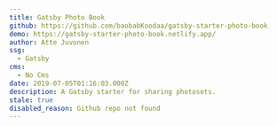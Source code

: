 ```yaml
---
title: Gatsby Photo Book
github: https://github.com/baobabKoodaa/gatsby-starter-photo-book
demo: https://gatsby-starter-photo-book.netlify.app/
author: Atte Juvonen
ssg:
  - Gatsby
cms:
  - No Cms
date: 2019-07-05T01:16:03.000Z
description: A Gatsby starter for sharing photosets.
stale: true
disabled_reason: Github repo not found
---
```

